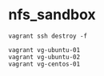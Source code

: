 # nfs_sandbox
~~~~
vagrant ssh destroy -f

vagrant vg-ubuntu-01
vagrant vg-ubuntu-02
vagrant vg-centos-01
~~~~


